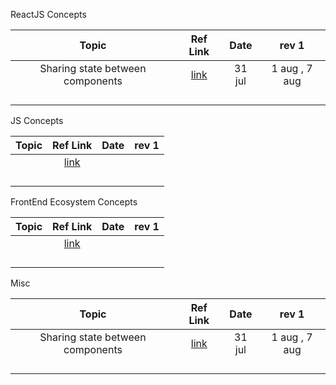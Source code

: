 ReactJS Concepts 

| 	Topic	 | 	Ref Link 	 | 	Date	 |  	rev 1 
| 	:-----:	 | 	:-----:	 | 	:-----:	  | 	:-----:	 | 
| 	Sharing state between components	| 	[link](https://react.dev/learn/sharing-state-between-components)	| 	31 jul	 |  1 aug , 	7 aug	 |
| 		| 		| 		 |  		 |
| 		| 		| 		 |  		 |
| 		| 		| 		 |   		 |
| 		| 		| 		 |  		 |




JS Concepts 

| 	Topic	 | 	Ref Link 	 | 	Date	 |  	rev 1 
| 	:-----:	 | 	:-----:	 | 	:-----:	  | 	:-----:	 | 
| 		| 	[link]()	| 		 |  |
| 		| 		| 		 |  		 |
| 		| 		| 		 |  		 |
| 		| 		| 		 |   		 |
| 		| 		| 		 |  		 |



FrontEnd Ecosystem Concepts 

| 	Topic	 | 	Ref Link 	 | 	Date	 |  	rev 1 
| 	:-----:	 | 	:-----:	 | 	:-----:	  | 	:-----:	 | 
| 	| 	[link]()	| 	 |   |
| 		| 		| 		 |  		 |
| 		| 		| 		 |  		 |
| 		| 		| 		 |   		 |
| 		| 		| 		 |  		 |


Misc

| 	Topic	 | 	Ref Link 	 | 	Date	 |  	rev 1 
| 	:-----:	 | 	:-----:	 | 	:-----:	  | 	:-----:	 | 
| 	Sharing state between components	| 	[link](https://react.dev/learn/sharing-state-between-components)	| 	31 jul	 |  1 aug , 	7 aug	 |
| 		| 		| 		 |  		 |
| 		| 		| 		 |  		 |
| 		| 		| 		 |   		 |
| 		| 		| 		 |  		 |
